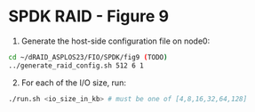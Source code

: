 # SPDK RAID - Figure 9

1. Generate the host-side configuration file on node0:
```Bash
cd ~/dRAID_ASPLOS23/FIO/SPDK/fig9 (TODO)
../generate_raid_config.sh 512 6 1
```

2. For each of the I/O size, run:
```Bash
./run.sh <io_size_in_kb> # must be one of [4,8,16,32,64,128]
```